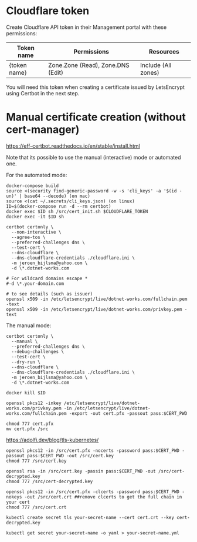 # Cloudflare token

Create Cloudflare API token in their Management portal with these permissions:

| Token name   | Permissions                       | Resources           |
| ------------ | --------------------------------- | ------------------- |
| {token name} | Zone.Zone (Read), Zone.DNS (Edit) | Include (All zones) |

You will need this token when creating a certificate issued by LetsEncrypt using Certbot in the next step.

# Manual certificate creation (without cert-manager)

https://eff-certbot.readthedocs.io/en/stable/install.html

Note that its possible to use the manual (interactive) mode or automated one.

For the automated mode:

```
docker-compose build
source <(security find-generic-password -w -s 'cli_keys' -a '$(id -un)' | base64 --decode) (on mac)
source <(cat ~/.secrets/cli_keys.json) (on linux)
ID=$(docker-compose run -d --rm certbot)
docker exec $ID sh /src/cert_init.sh $CLOUDFLARE_TOKEN
docker exec -it $ID sh

certbot certonly \
  --non-interactive \
  --agree-tos \
  --preferred-challenges dns \
  --test-cert \
  --dns-cloudflare \
  --dns-cloudflare-credentials ./cloudflare.ini \
  -m jeroen_bijlsma@yahoo.com \
  -d \*.dotnet-works.com

# For wildcard domains escape *
#-d \*.your-domain.com

# to see details (such as issuer)
openssl x509 -in /etc/letsencrypt/live/dotnet-works.com/fullchain.pem -text
openssl x509 -in /etc/letsencrypt/live/dotnet-works.com/privkey.pem -text
```

The manual mode:

```
certbot certonly \
  --manual \
  --preferred-challenges dns \
  --debug-challenges \
  --test-cert \
  --dry-run \
  --dns-cloudflare \
  --dns-cloudflare-credentials ./cloudflare.ini \
  -m jeroen_bijlsma@yahoo.com \
  -d \*.dotnet-works.com

docker kill $ID
```

```
openssl pkcs12 -inkey /etc/letsencrypt/live/dotnet-works.com/privkey.pem -in /etc/letsencrypt/live/dotnet-works.com/fullchain.pem -export -out cert.pfx -passout pass:$CERT_PWD

chmod 777 cert.pfx
mv cert.pfx /src
```

https://adolfi.dev/blog/tls-kubernetes/

```
openssl pkcs12 -in /src/cert.pfx -nocerts -password pass:$CERT_PWD -passout pass:$CERT_PWD -out /src/cert.key
chmod 777 /src/cert.key

openssl rsa -in /src/cert.key -passin pass:$CERT_PWD -out /src/cert-decrypted.key
chmod 777 /src/cert-decrypted.key

openssl pkcs12 -in /src/cert.pfx -clcerts -password pass:$CERT_PWD -nokeys -out /src/cert.crt ##remove clcerts to get the full chain in your cert
chmod 777 /src/cert.crt
```

```
kubectl create secret tls your-secret-name --cert cert.crt --key cert-decrypted.key

kubectl get secret your-secret-name -o yaml > your-secret-name.yml
```
